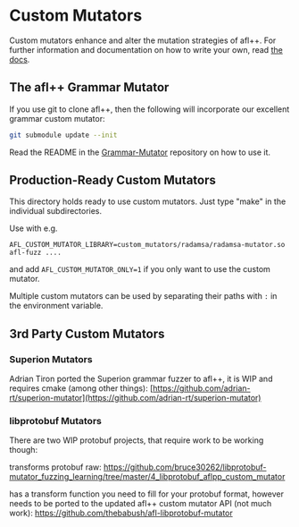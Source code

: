 # Custom Mutators

Custom mutators enhance and alter the mutation strategies of afl++.
For further information and documentation on how to write your own, read [the docs](../docs/custom_mutators.md).

## The afl++ Grammar Mutator

If you use git to clone afl++, then the following will incorporate our
excellent grammar custom mutator:
```sh
git submodule update --init
```

Read the README in the [Grammar-Mutator] repository on how to use it.

[Grammar-Mutator]: https://github.com/AFLplusplus/Grammar-Mutator

## Production-Ready Custom Mutators

This directory holds ready to use custom mutators.
Just type "make" in the individual subdirectories.

Use with e.g.

`AFL_CUSTOM_MUTATOR_LIBRARY=custom_mutators/radamsa/radamsa-mutator.so afl-fuzz ....`

and add `AFL_CUSTOM_MUTATOR_ONLY=1` if you only want to use the custom mutator.

Multiple custom mutators can be used by separating their paths with `:` in the environment variable.

## 3rd Party Custom Mutators

### Superion Mutators

Adrian Tiron ported the Superion grammar fuzzer to afl++, it is WIP and
requires cmake (among other things):
[https://github.com/adrian-rt/superion-mutator](https://github.com/adrian-rt/superion-mutator)

### libprotobuf Mutators

There are two WIP protobuf projects, that require work to be working though:

transforms protobuf raw:
https://github.com/bruce30262/libprotobuf-mutator_fuzzing_learning/tree/master/4_libprotobuf_aflpp_custom_mutator

has a transform function you need to fill for your protobuf format, however
needs to be ported to the updated afl++ custom mutator API (not much work):
https://github.com/thebabush/afl-libprotobuf-mutator
